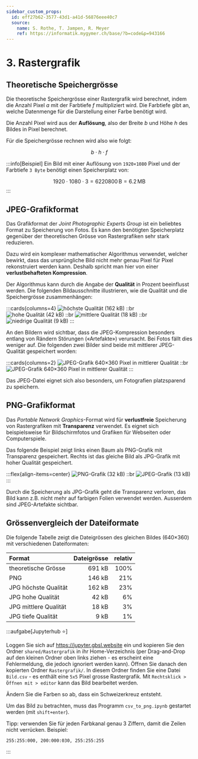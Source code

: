 ```yaml
---
sidebar_custom_props:
  id: eff27b62-3577-43d1-a41d-56876eee40c7
  source:
    name: S. Rothe, T. Jampen, R. Meyer
    ref: https://informatik.mygymer.ch/base/?b=code&p=943166
---
```


# 3. Rastergrafik

## Theoretische Speichergrösse

Die theoretische Speichergrösse einer Rastergrafik wird berechnet, indem die Anzahl Pixel $a$ mit der Farbtiefe $f$ multipliziert wird. Die Farbtiefe gibt an, welche Datenmenge für die Darstellung einer Farbe benötigt wird.

Die Anzahl Pixel wird aus der **Auflösung**, also der Breite $b$ und Höhe $h$ des Bildes in Pixel berechnet.

Für die Speichergrösse rechnen wird also wie folgt:

$$
b\cdot h\cdot f
$$

:::info[Beispiel]
Ein Bild mit einer Auflösung von `1920×1080` Pixel und der Farbtiefe `3 Byte` benötigt einen Speicherplatz von:

$$
1920\cdot 1080\cdot 3 = 6220800 \,\text{B} = 6.2 \,\text{MB}
$$
:::

## JPEG-Grafikformat

Das Grafikformat der _Joint Photographic Experts Group_ ist ein beliebtes Format zu Speicherung von Fotos. Es kann den benötigten Speicherplatz gegenüber der theoretischen Grösse von Rastergrafiken sehr stark reduzieren.

Dazu wird ein komplexer mathematischer Algorithmus verwendet, welcher bewirkt, dass das ursprüngliche Bild nicht mehr genau Pixel für Pixel rekonstruiert werden kann. Deshalb spricht man hier von einer **verlustbehafteten Kompression**.

Der Algorithmus kann durch die Angabe der **Qualität** in Prozent beeinflusst werden. Die folgenden Bildausschnitte illustrieren, wie die Qualität und die Speichergrösse zusammenhängen:

:::cards{columns=4}
![höchste Qualität (162 kB)](images/03-raster/zeichnung-640-hoechst-detail.png)
::br
![hohe Qualität (42 kB)](images/03-raster/zeichnung-640-hoch-detail.png)
::br
![mittlere Qualität (18 kB)](images/03-raster/zeichnung-640-mittel-detail.png)
::br
![niedrige Qualität (9 kB)](images/03-raster/zeichnung-640-niedrig-detail.png)
:::

An den Bildern wird sichtbar, dass die JPEG-Kompression besonders entlang von Rändern Störungen («Artefakte») verursacht. Bei Fotos fällt dies weniger auf. Die folgenden zwei Bilder sind beide mit mittlerer JPEG-Qualität gespeichert worden:

:::cards{columns=2}
![JPEG-Grafik 640×360 Pixel in mittlerer Qualität](images/03-raster/foto-640-mittel.jpg)
::br
![JPEG-Grafik 640×360 Pixel in mittlerer Qualität](images/03-raster/zeichnung-640-mittel.jpg)
:::

Das JPEG-Datei eignet sich also besonders, um Fotografien platzsparend zu speichern.

## PNG-Grafikformat

Das _Portable Network Graphics_-Format wird für **verlustfreie** Speicherung von Rastergrafiken mit **Transparenz** verwendet. Es eignet sich beispielsweise für Bildschirmfotos und Grafiken für Webseiten oder Computerspiele.

Das folgende Beispiel zeigt links einen Baum als PNG-Grafik mit Transparenz gespeichert. Rechts ist das gleiche Bild als JPG-Grafik mit hoher Qualität gespeichert.

:::flex{align-items=center}
![PNG-Grafik (32 kB)](images/03-raster/baum.png)
::br
![JPEG-Grafik (13 kB)](images/03-raster/baum.jpg)
:::

Durch die Speicherung als JPG-Grafik geht die Transparenz verloren, das Bild kann z.B. nicht mehr auf farbigen Folien verwendet werden. Ausserdem sind JPEG-Artefakte sichtbar.

## Grössenvergleich der Dateiformate

Die folgende Tabelle zeigt die Dateigrössen des gleichen Bildes (640×360) mit verschiedenen Dateiformaten:

<div className="slim-table">

| Format                | Dateigrösse | relativ |
| :-------------------- | ----------: | ------: |
| theoretische Grösse   |      691 kB |    100% |
| PNG                   |      146 kB |     21% |
| JPG höchste Qualität  |      162 kB |     23% |
| JPG hohe Qualität     |       42 kB |      6% |
| JPG mittlere Qualität |       18 kB |      3% |
| JPG tiefe Qualität    |        9 kB |      1% |

</div>

:::aufgabe[Jupyterhub ⭐]

Loggen Sie sich auf https://jupyter.gbsl.website ein und kopieren Sie den Ordner `shared/Rastergrafik` in ihr Home-Verzeichnis (per Drag-and-Drop auf den kleinen Ordner oben links ziehen - es erscheint eine Fehlermeldung, die jedoch ignoriert werden kann). Öffnen Sie danach den kopierten Ordner `Rastergrafik/`. In diesem Ordner finden Sie eine Datei `Bild.csv` - es enthält eine `5x5` Pixel grosse Rastergrafik. Mit `Rechtsklick > Öffnen mit > editor` kann das Bild bearbeitet werden.

Ändern Sie die Farben so ab, dass ein Schweizerkreuz entsteht.

Um das Bild zu betrachten, muss das Programm `csv_to_png.ipynb` gestartet werden (mit `shift+enter`).

Tipp: verwenden Sie für jeden Farbkanal genau 3 Ziffern, damit die Zeilen nicht verrücken. Beispiel:

```
255:255:000, 200:000:030, 255:255:255
```
:::


